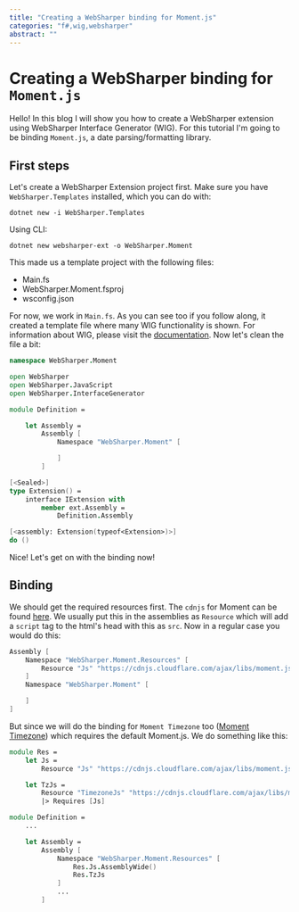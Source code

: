 ```yaml
---
title: "Creating a WebSharper binding for Moment.js"
categories: "f#,wig,websharper"
abstract: ""
---
```


# Creating a WebSharper binding for `Moment.js`

Hello!
In this blog I will show you how to create a WebSharper extension using WebSharper Interface Generator (WIG). For this tutorial I'm going to be binding `Moment.js`, a date parsing/formatting library.

## First steps

Let's create a WebSharper Extension project first. Make sure you have `WebSharper.Templates` installed, which you can do with:

```
dotnet new -i WebSharper.Templates
```

Using CLI:

```
dotnet new websharper-ext -o WebSharper.Moment
```

This made us a template project with the following files:

* Main.fs
* WebSharper.Moment.fsproj
* wsconfig.json

For now, we work in `Main.fs`. As you can see too if you follow along, it created a template file where many WIG functionality is shown. For information about WIG, please visit the [documentation](https://developers.websharper.com/docs/v4.x/fs/wig). Now let's clean the file a bit:

```fs
namespace WebSharper.Moment

open WebSharper
open WebSharper.JavaScript
open WebSharper.InterfaceGenerator

module Definition =

    let Assembly =
        Assembly [
            Namespace "WebSharper.Moment" [

            ]
        ]

[<Sealed>]
type Extension() =
    interface IExtension with
        member ext.Assembly =
            Definition.Assembly

[<assembly: Extension(typeof<Extension>)>]
do ()

```

Nice! Let's get on with the binding now!

## Binding

We should get the required resources first. The `cdnjs` for Moment can be found [here](https://cdnjs.com/libraries/moment.js). We usually put this in the assemblies as `Resource` which will add a `script` tag to the html's head with this as `src`. Now in a regular case you would do this:

```fsharp
Assembly [
    Namespace "WebSharper.Moment.Resources" [
        Resource "Js" "https://cdnjs.cloudflare.com/ajax/libs/moment.js/2.29.1/moment.min.js"
    ]
    Namespace "WebSharper.Moment" [

    ]
]
```

But since we will do the binding for `Moment Timezone` too ([Moment Timezone](https://momentjs.com/timezone/docs/)) which requires the default Moment.js. We do something like this:

```fsharp
module Res =
    let Js =
        Resource "Js" "https://cdnjs.cloudflare.com/ajax/libs/moment.js/2.29.1/moment.min.js"

    let TzJs =
        Resource "TimezoneJs" "https://cdnjs.cloudflare.com/ajax/libs/moment-timezone/0.5.33/moment-timezone.min.js"
        |> Requires [Js]

module Definition =
    ...

    let Assembly =
        Assembly [
            Namespace "WebSharper.Moment.Resources" [
                Res.Js.AssemblyWide()
                Res.TzJs
            ]
            ...
        ]
```